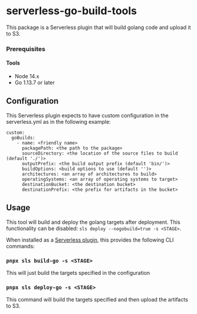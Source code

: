 # serverless-go-build-tools

This package is a Serverless plugin that will build golang code and upload it to S3.

### Prerequisites

#### Tools

- Node 14.x
- Go 1.13.7 or later

## Configuration

This Serverless plugin expects to have custom configuration in the serverless.yml as in the following
example:

```
custom:
  goBuilds:
    - name: <friendly name>
      packagePath: <the path to the package>
      sourceDirectory: <the location of the source files to build (default './')>
      outputPrefix: <the build output prefix (default 'bin/')>
      buildOptions: <build options to use (default '')>
      architectures: <an array of architectures to build>
      operatingSystems: <an array of operating systems to target>
      destinationBucket: <the destination bucket>
      destinationPrefix: <the prefix for artifacts in the bucket>
```

## Usage

This tool will build and deploy the golang targets after deployment. This functionality can be disabled:
`sls deploy --nogobuild=true -s <STAGE>`.

When installed as a [Serverless plugin](https://serverless.com/framework/docs/providers/aws/guide/plugins/), this provides the following CLI commands:

### `pnpx sls build-go -s <STAGE>`

This will just build the targets specified in the configuration

### `pnpx sls deploy-go -s <STAGE>`

This command will build the targets specified and then upload the artifacts to S3.
